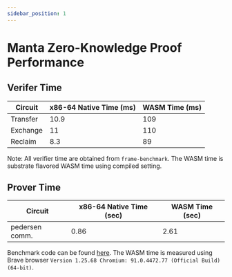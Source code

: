 ```yaml
---
sidebar_position: 1
---
```


# Manta Zero-Knowledge Proof Performance

## Verifer Time 
| Circuit | x86-64 Native Time (ms) | WASM Time (ms)|
--- | --- | ---
| Transfer | 10.9 | 109 |
| Exchange | 11   | 110 |
| Reclaim  | 8.3  | 89  | 

Note: All verifier time are obtained from `frame-benchmark`. 
The WASM time is substrate flavored WASM time using compiled setting. 

## Prover Time

| Circuit | x86-64 Native Time (sec) | WASM Time (sec)|
--- | --- | ---
|pedersen comm.| 0.86 | 2.61 |

Benchmark code can be found [here](https://github.com/stechu/wasm-prover). 
The WASM time is measured using Brave browser `Version 1.25.68 Chromium: 91.0.4472.77 (Official Build) (64-bit)`.
